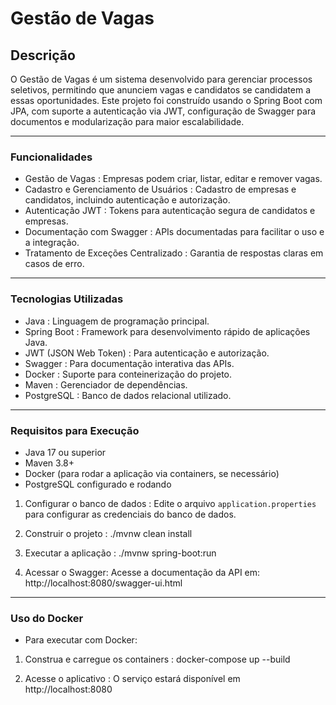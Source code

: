 # Gestão de Vagas

## Descrição
   O Gestão de Vagas é um sistema desenvolvido para gerenciar processos seletivos, permitindo que anunciem vagas e candidatos se candidatem a essas oportunidades. Este projeto foi construído usando o Spring Boot com JPA, com suporte a autenticação via JWT, configuração de Swagger para documentos e modularização para maior escalabilidade.

------------------------------------------------------------------------
### Funcionalidades

- Gestão de Vagas : Empresas podem criar, listar, editar e remover vagas.
- Cadastro e Gerenciamento de Usuários : Cadastro de empresas e candidatos, incluindo autenticação e autorização.
- Autenticação JWT : Tokens para autenticação segura de candidatos e empresas.
- Documentação com Swagger : APIs documentadas para facilitar o uso e a integração.
- Tratamento de Exceções Centralizado : Garantia de respostas claras em casos de erro.
--------------------------------------
### Tecnologias Utilizadas

- Java : Linguagem de programação principal.
- Spring Boot : Framework para desenvolvimento rápido de aplicações Java.
- JWT (JSON Web Token) : Para autenticação e autorização.
-  Swagger : Para documentação interativa das APIs.
-  Docker : Suporte para conteinerização do projeto.
-  Maven : Gerenciador de dependências.
-  PostgreSQL : Banco de dados relacional utilizado.
----------------------
### Requisitos para Execução
- Java 17 ou superior
- Maven 3.8+
-  Docker (para rodar a aplicação via containers, se necessário)
-  PostgreSQL configurado e rodando

1. Configurar o banco de dados : Edite o arquivo ``application.properties`` para configurar as credenciais do banco de dados.

2. Construir o projeto :
./mvnw clean install

3. Executar a aplicação :
./mvnw spring-boot:run

4. Acessar o Swagger: Acesse a documentação da API em: http://localhost:8080/swagger-ui.html
-----------------------------
### Uso do Docker
- Para executar com Docker:

1. Construa e carregue os containers :
   docker-compose up --build

2. Acesse o aplicativo : O serviço estará disponível em http://localhost:8080 
